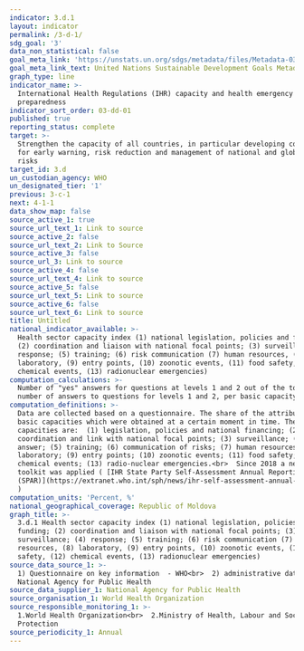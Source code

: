 ```yaml
---
indicator: 3.d.1
layout: indicator
permalink: /3-d-1/
sdg_goal: '3'
data_non_statistical: false
goal_meta_link: 'https://unstats.un.org/sdgs/metadata/files/Metadata-03-0D-01.pdf'
goal_meta_link_text: United Nations Sustainable Development Goals Metadata (pdf 865kB)
graph_type: line
indicator_name: >-
  International Health Regulations (IHR) capacity and health emergency
  preparedness
indicator_sort_order: 03-dd-01
published: true
reporting_status: complete
target: >-
  Strengthen the capacity of all countries, in particular developing countries,
  for early warning, risk reduction and management of national and global health
  risks
target_id: 3.d
un_custodian_agency: WHO
un_designated_tier: '1'
previous: 3-c-1
next: 4-1-1
data_show_map: false
source_active_1: true
source_url_text_1: Link to source
source_active_2: false
source_url_text_2: Link to Source
source_active_3: false
source_url_3: Link to source
source_active_4: false
source_url_text_4: Link to source
source_active_5: false
source_url_text_5: Link to source
source_active_6: false
source_url_text_6: Link to source
title: Untitled
national_indicator_available: >-
  Health sector capacity index (1) national legislation, policies and funding;
  (2) coordination and liaison with national focal points; (3) surveillance; (4)
  response; (5) training; (6) risk communication (7) human resources, (8)
  laboratory, (9) entry points, (10) zoonotic events, (11) food safety, (12)
  chemical events, (13) radionuclear emergencies)
computation_calculations: >-
  Number of "yes" answers for questions at levels 1 and 2 out of the total
  number of answers to questions for levels 1 and 2, per basic capacity. <br>
computation_definitions: >-
  Data are collected based on a questionnaire. The share of the attributes of 13
  basic capacities which were obtained at a certain moment in time. The 13 basic
  capacities are:  (1) legislation, policies and national financing; (2)
  coordination and link with national focal points; (3) surveillance; (4)
  answer; (5) training; (6) communication of risks; (7) human resources; (8)
  laboratory; (9) entry points; (10) zoonotic events; (11) food safety; (12)
  chemical events; (13) radio-nuclear emergencies.<br>  Since 2018 a new SPAR
  toolkit was applied ( [IHR State Party Self-Assessment Annual Reporting tool
  (SPAR)](https://extranet.who.int/sph/news/ihr-self-assessment-annual-reporting-tool-spar-2018)
  )
computation_units: 'Percent, %'
national_geographical_coverage: Republic of Moldova
graph_title: >-
  3.d.1 Health sector capacity index (1) national legislation, policies and
  funding; (2) coordination and liaison with national focal points; (3)
  surveillance; (4) response; (5) training; (6) risk communication (7) human
  resources, (8) laboratory, (9) entry points, (10) zoonotic events, (11) food
  safety, (12) chemical events, (13) radionuclear emergencies) 
source_data_source_1: >-
  1) Questionnaire on key information  - WHO<br>  2) administrative data -
  National Agency for Public Health
source_data_supplier_1: National Agency for Public Health
source_organisation_1: World Health Organization
source_responsible_monitoring_1: >-
  1.World Health Organization<br>  2.Ministry of Health, Labour and Social
  Protection
source_periodicity_1: Annual
---
```

